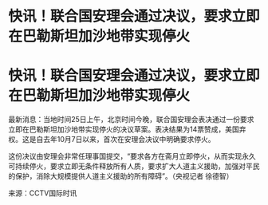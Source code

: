 # 快讯！联合国安理会通过决议，要求立即在巴勒斯坦加沙地带实现停火

# 快讯！联合国安理会通过决议，要求立即在巴勒斯坦加沙地带实现停火

最新消息：当地时间25日上午，北京时间今晚，联合国安理会表决通过一份要求立即在巴勒斯坦加沙地带实现停火的决议草案。表决结果为14票赞成，美国弃权。这是自去年10月7日以来，首次在安理会决议中明确要求停火。

这份决议由安理会非常任理事国提交，“要求各方在斋月立即停火，从而实现永久可持续停火，要求立即无条件释放所有人质，要求扩大人道主义援助，加强对平民的保护，消除大规模提供人道主义援助的所有障碍”。（央视记者
徐德智）

来源：CCTV国际时讯

